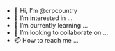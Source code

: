 - 👋 Hi, I’m @crpcountry
- 👀 I’m interested in ...
- 🌱 I’m currently learning ...
- 💞️ I’m looking to collaborate on ...
- 📫 How to reach me ...

<!---
crpcountry/crpcountry is a ✨ special ✨ repository because its `README.md` (this file) appears on your GitHub profile.
You can click the Preview link to take a look at your changes.
--->
